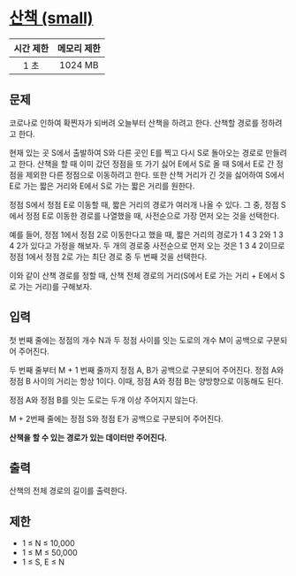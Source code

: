 # [산책 (small)](https://www.acmicpc.net/problem/22868)

| 시간 제한 | 메모리 제한 |
| :-------: | :---------: |
| 1 초      | 1024 MB     |

## 문제

코로나로 인하여 확찐자가 되버려 오늘부터 산책을 하려고 한다. 산책할 경로를 정하려고 한다.

현재 있는 곳 S에서 출발하여 S와 다른 곳인 E를 찍고 다시 S로 돌아오는 경로로 만들려고 한다. 산책을 할 때 이미 갔던 정점을 또 가기 싫어 E에서 S로 올 때 S에서 E로 간 정점을 제외한 다른 정점으로 이동하려고 한다. 또한 산책 거리가 긴 것을 싫어하여 S에서 E로 가는 짧은 거리와 E에서 S로 가는 짧은 거리를 원한다.

정점 S에서 정점 E로 이동할 때, 짧은 거리의 경로가 여러개 나올 수 있다. 그 중, 정점 S에서 정점 E로 이동한 경로를 나열했을 때, 사전순으로 가장 먼저 오는 것을 선택한다.

예를 들어, 정점 1에서 정점 2로 이동한다고 했을 때, 짧은 거리의 경로가 1 4 3 2와 1 3 4 2가 있다고 가정을 해보자. 두 개의 경로중 사전순으로 먼저 오는 것은 1 3 4 2이므로 정점 1에서 정점 2로 가는 최단 경로 중 두 번째 것을 선택한다.

이와 같이 산책 경로를 정할 때, 산책 전체 경로의 거리(S에서 E로 가는 거리 + E에서 S로 가는 거리)를 구해보자.


## 입력

첫 번째 줄에는 정점의 개수 N과 두 정점 사이를 잇는 도로의 개수 M이 공백으로 구분되어 주어진다.

두 번째 줄부터 M + 1 번째 줄까지 정점 A, B가 공백으로 구분되어 주어진다. 정점 A와 정점 B 사이의 거리는 항상 1이다. 이때, 정점 A와 정점 B는 양방향으로 이동해도 된다.

정점 A와 정점 B를 잇는 도로는 두개 이상 주어지지 않는다.

M + 2번째 줄에는 정점 S와 정점 E가 공백으로 구분되어 주어진다.

**산책을 할 수 있는 경로가 있는 데이터만 주어진다.**


## 출력

산책의 전체 경로의 길이를 출력한다.


## 제한

* 1 ≤ N ≤ 10,000
* 1 ≤ M ≤ 50,000
* 1 ≤ S, E ≤ N

